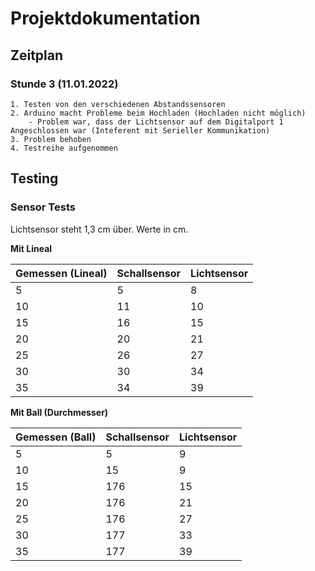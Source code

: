 # Projektdokumentation

## Zeitplan



### Stunde 3 (11.01.2022)
    1. Testen von den verschiedenen Abstandssensoren
    2. Arduino macht Probleme beim Hochladen (Hochladen nicht möglich) 
        - Problem war, dass der Lichtsensor auf dem Digitalport 1 Angeschlossen war (Inteferent mit Serieller Kommunikation)
    3. Problem behoben
    4. Testreihe aufgenommen




## Testing

### Sensor Tests

Lichtsensor steht 1,3 cm über. Werte in cm.

**Mit Lineal**

| Gemessen (Lineal) | Schallsensor | Lichtsensor |
--- | --- | --- |
| 5 | 5 | 8|
| 10 | 11 | 10 |
| 15 | 16 | 15 |
| 20 | 20 | 21 |
| 25 | 26 | 27 |
| 30 | 30 | 34 |
| 35 | 34 | 39 |

**Mit Ball (Durchmesser)**

| Gemessen (Ball) | Schallsensor | Lichtsensor |
--- | --- | --- |
| 5 | 5| 9
| 10 | 15| 9
| 15 | 176 | 15
| 20 | 176| 21
| 25 | 176| 27
| 30 | 177| 33
| 35 | 177| 39
